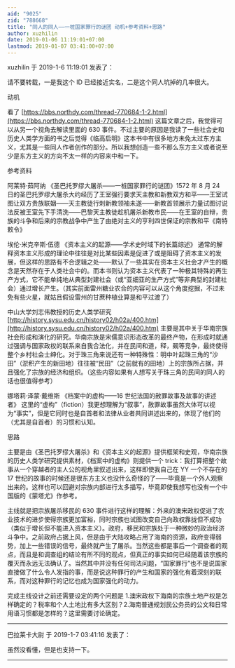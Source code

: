 ```yaml
---
aid: "9025"
zid: "788668"
title: "同人的同人——一桩国家罪行的谜团 动机+参考资料+思路"
author: xuzhilin
date: 2019-01-06 11:19:01+07:00
lastmod: 2019-01-07 03:41:00+07:00
---
```


xuzhilin 于 2019-1-6 11:19:01 发表了：

请不要转载，一是我这个 ID 已经接近实名，二是这个同人坑掉的几率很大。

动机

看了 [https://bbs.northdy.com/thread-770684-1-2.html](https://bbs.northdy.com/thread-770684-1-2.html) 这篇文章之后，我觉得可以从另一个视角去解读里面的 630 事件。不过主要的原因是我读了一些社会史和历史人类学方面的书之后觉得《临高启明》这本书中有很多地方未免太过东方主义，尤其是一些同人作者创作的部分。所以我想创造一些不那么东方主义或者说至少是东方主义的方向不太一样的内容来中和一下。

参考资料

阿莱特·茹阿纳 《圣巴托罗缪大屠杀——一桩国家罪行的谜团》1572 年 8 月 24 日的圣巴托罗缪大屠杀大约经历了王室强行要求天主教和新教双方和平——王室试图让双方贵族联姻——天主教徒行刺新教领袖未遂——新教首领展示力量试图讨说法反被王室先下手清洗——巴黎天主教徒趁机屠杀新教市民——在王室的自辩，贵族的斗争和后来的宗教战争中产生了由绝对主义的亨利四世保证的宗教和平《南特敕令》

埃伦·米克辛斯·伍德 《资本主义的起源——学术史时域下的长篇综述》 通常的解释资本主义形成的理论中往往是对比某些因素是促进了或是阻碍了资本主义的发展，但这样的思路有不合逻辑之处——默认了一些其实在资本主义社会才产生的概念是天然存在于人类社会中的。而本书则认为资本主义代表了一种极其特殊的再生产方式，它不能单纯地从典型封建社会（或“亚细亚的生产方式”等非典型的封建社会）通过增长产生。（其实前面雷州糖业农合的内容可以从这个角度挖掘，不过未免有些火星，就姑且假设雷州的甘蔗种植业算是和平过渡了）

中山大学刘志伟教授的历史人类学研究 [http://history.sysu.edu.cn/history02/h02a/400.htm](http://history.sysu.edu.cn/history02/h02a/400.htm) 主要是其中关于华南宗族社会形成和演化的研究。华南宗族是宋儒意识形态改革的最终产物，在形成时就通过强调与国家政权的联系来自我合法化，并在民间和道，释，觋等竞争，最终使得整个乡村社会士绅化。对于珠三角来说还有一种特殊性：明中叶起珠三角的“沙田”（淤积产生的新田地）往往被“民田”（之前就有的田地）上的宗族所占据，并且强化了宗族的经济和组织。（这些内容如果有人想写关于珠三角的民间的同人的话也很值得参考）

娜塔莉·泽蒙·戴维斯 《档案中的虚构——16 世纪法国的赦罪故事及故事的讲述者》 这里的“虚构”（fiction）我更想理解为“叙事”，赦罪故事虽然大体可以视为“事实”，但是它同时也是自首者和法律从业者共同讲述出来的，体现了他们的（尤其是自首者）的习惯和认知。

思路

主要是由《圣巴托罗缪大屠杀》和《资本主义的起源》提供框架和史观，华南宗族的历史人类学研究提供素材，《档案中的虚构》则提供一个 trick：我打算把整个故事从一个穿越者的主人公的视角里叙述出来，这样即使我自己在 YY 一个不存在的 17 世纪的故事的时候还是很东方主义也没什么奇怪的了——毕竟是一个外人观察出来的。这样也可以回避对宗族内部进行太多描写，毕竟即使我想写也没有一个中国版的《蒙塔尤》作参考。

主线就是把宗族屠杀移民的 630 事件进行这样的理解：外来的澳宋政权促进了农业技术的进步使得宗族更加富裕，同时宗族也试图改变自己向政权靠拢但不成功（类似于增长但不能进入资本主义）。政府，移民和宗族处于一种微妙的政治经济斗争中。之前政府占据上风，但是由于大陆攻略占用了海南的资源，政府变得弱势，加上一些错误的信号，最终就产生了屠杀。当然这些都是事后一个调查者的观点，而且是和调查组的结论有所不同的观点，但真正的事实如何已经随着该宗族的覆灭而永远无法确认了。当然其中并没有任何司法问题，“国家罪行”也不是说国家直接做了什么令人发指的事，而是说这种罪行的产生和国家的强化有着深刻的联系，而对这种罪行的记忆也成为国家强化的动力。

完成主线设计之前还需要设定的两个问题是 1.澳宋政权下海南的宗族土地产权是怎样确定的？税率和个人土地比有多大区别？2.海南普通规划民公务员的公文和日常用语习惯都是怎样的？这里需要讨论确定。

---

巴拉莱卡大尉 于 2019-1-7 03:41:16 发表了：

虽然没看懂，但是也支持一下。

---
